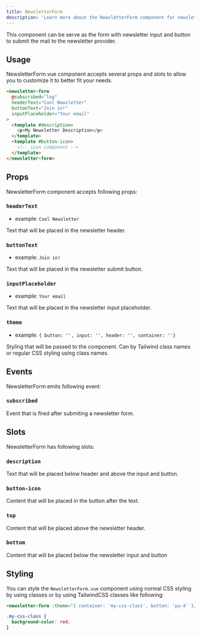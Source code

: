 ```yaml
---
title: NewsletterForm
description: 'Learn more about the NewsletterForm component for newsletter module.'
---
```


This component can be serve as the form with newsletter input and button to submit the mail to the newsletter provider.

## Usage

NewsletterForm.vue component accepts several props and slots to allow you to customize it to better fit your needs.

```html
<newsletter-form
  @subscribed="log"
  headerText="Cool Newsletter"
  buttonText="Join in!"
  inputPlaceholder="Your email"
>
  <template #description>
    <p>My Newsletter Description</p>
  </template>
  <template #button-icon>
    <!-- icon component -->
  </template>
</newsletter-form>
```

## Props

NewsletterForm component accepts following props:

### `headerText`

- example: `Cool Newsletter`

Text that will be placed in the newsletter header.

### `buttonText`

- example: `Join in!`

Text that will be placed in the newsletter submit button.

### `inputPlaceholder`

- example: `Your email`

Text that will be placed in the newsletter input placeholder.

### `theme`

- example: `{ button: '', input: '', header: '', container: ''}`

Styling that will be passed to the component. Can by Tailwind class names or regular CSS styling using class names.

## Events

NewsletterForm emits following event:

### `subscribed`

Event that is fired after submiting a newsletter form.

## Slots

NewsletterForm has following slots:

### `description`

Text that will be placed below header and above the input and button.

### `button-icon`

Content that will be placed in the button after the text.

### `top`

Content that will be placed above the newsletter header.

### `bottom`

Content that will be placed below the newsletter input and button

## Styling

You can style the `NewsletterForm.vue` component using normal CSS styling by using classes or by using TailwindCSS classes like following:

```html
<newsletter-form :theme="{ container: 'my-css-class', button: 'py-4' }/>
```

```css
.my-css-class {
  background-color: red;
}
```
